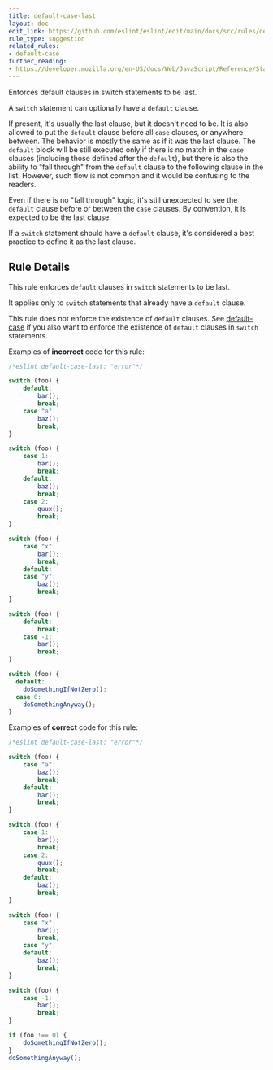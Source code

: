 ```yaml
---
title: default-case-last
layout: doc
edit_link: https://github.com/eslint/eslint/edit/main/docs/src/rules/default-case-last.md
rule_type: suggestion
related_rules:
- default-case
further_reading:
- https://developer.mozilla.org/en-US/docs/Web/JavaScript/Reference/Statements/switch
---
```


Enforces default clauses in switch statements to be last.

A `switch` statement can optionally have a `default` clause.

If present, it's usually the last clause, but it doesn't need to be. It is also allowed to put the `default` clause before all `case` clauses, or anywhere between. The behavior is mostly the same as if it was the last clause. The `default` block will be still executed only if there is no match in the `case` clauses (including those defined after the `default`), but there is also the ability to "fall through" from the `default` clause to the following clause in the list. However, such flow is not common and it would be confusing to the readers.

Even if there is no "fall through" logic, it's still unexpected to see the `default` clause before or between the `case` clauses. By convention, it is expected to be the last clause.

If a `switch` statement should have a `default` clause, it's considered a best practice to define it as the last clause.

## Rule Details

This rule enforces `default` clauses in `switch` statements to be last.

It applies only to `switch` statements that already have a `default` clause.

This rule does not enforce the existence of `default` clauses. See [default-case](default-case) if you also want to enforce the existence of `default` clauses in `switch` statements.

Examples of **incorrect** code for this rule:

```js
/*eslint default-case-last: "error"*/

switch (foo) {
    default:
        bar();
        break;
    case "a":
        baz();
        break;
}

switch (foo) {
    case 1:
        bar();
        break;
    default:
        baz();
        break;
    case 2:
        quux();
        break;
}

switch (foo) {
    case "x":
        bar();
        break;
    default:
    case "y":
        baz();
        break;
}

switch (foo) {
    default:
        break;
    case -1:
        bar();
        break;
}

switch (foo) {
  default:
    doSomethingIfNotZero();
  case 0:
    doSomethingAnyway();
}
```

Examples of **correct** code for this rule:

```js
/*eslint default-case-last: "error"*/

switch (foo) {
    case "a":
        baz();
        break;
    default:
        bar();
        break;
}

switch (foo) {
    case 1:
        bar();
        break;
    case 2:
        quux();
        break;
    default:
        baz();
        break;
}

switch (foo) {
    case "x":
        bar();
        break;
    case "y":
    default:
        baz();
        break;
}

switch (foo) {
    case -1:
        bar();
        break;
}

if (foo !== 0) {
    doSomethingIfNotZero();
}
doSomethingAnyway();
```
